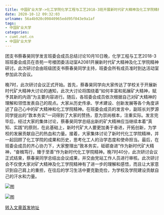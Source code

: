 ```yaml
---
title: 中国矿业大学->化工学院化学工程与工艺2018-3班开展新时代矿大精神及化工学院精神班委研讨 | cumt.net.cn
date: 2020-10-12 09:32:03
urlname: 56a4b920c09840965edd95f043e9a1af
tags: 
- 中国矿业大学
categories:
- cumt.net.cn
- 中国矿业大学
---
```

团支书蔡春昊同学发言班委会成员总结讨论10月10日晚，化学工程与工艺2018-3班班委会成员在杏苑一号楼团委活动室A2081开展新时代矿大精神及化工学院精神研讨。此次研讨会由班级团支书蔡春昊同学主持，班委会所有成员准时到达活动室参加此次会议。

晚7时，此次研讨会议正式开始。首先，蔡春昊同学向大家传达了学校关于开展新时代矿大精神大讨论的通知，此次大讨论将围绕着“如何丰富和拓展矿大精神，赋予其新的内涵”为主要内容进行。随后，各班委会成员依次根据自己对矿大精神的理解和领悟发表自己的观点。大家从历史传承、学术建设、创新发展等各个角度讲述了自己心中的矿大精神和化工学院精神。在班委会成员的发言中，副班长刘罗源同学提出的“敦本务实”一词得到了大家的赞扬，意为崇尚根本，注重实际。发言完毕后，经过大家的集体讨论，蔡春昊同学总结出新的矿大精神应当继续本着“真知、实践”的原则，在此基础上，新时代矿大人要更加勇于奋进，开拓创新，为学校的发展贡献自己的热血和力量。接着，大家集体讨论了新时代化工学院精神，并一起回顾了化工学院的成果和历史，思考化工人的治学态度和使命担当。最后，在班委会成员的齐心协力下，大家整理出“敦本务实，砥砺奋进”作为新时代矿大精神，“奋楫笃行，臻于至善”作为新时代化工学院精神。晚7时40分，此次研讨会议正式结束，蔡春昊同学总结出会议成果，并交由党站工作人员进行审核。此次研讨会不仅使大家对矿大精神及化工学院精神有了进一步的理解和感悟，而且让大家意识到自己肩上的重担，在往后的学习生活中要克勤克俭，为学校及学院建设贡献自己的汗水和力量。

![图](http://xwzx.cumt.edu.cn/_upload/article/images/16/ee/3ff231c34d2a92e76ae3ecb3d12e/4749a8cc-8981-4038-83b7-5a2b2441c85b.jpg)

![图](http://xwzx.cumt.edu.cn/_upload/article/images/16/ee/3ff231c34d2a92e76ae3ecb3d12e/71ce8bc0-f537-4fad-8acc-144d93e12f3c.jpg)

[转入文章首发地址](http://xwzx.cumt.edu.cn/cf/b2/c523a577458/page.htm)